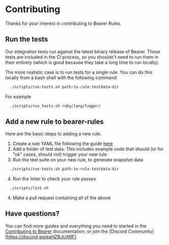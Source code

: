 # Contributing

Thanks for your interest in contributing to Bearer Rules.

## Run the tests

Our integration tests run against the latest binary release of Bearer. These tests are included in the CI process, so you shouldn't need to run them in their entirety (which is good because they take a long time to run locally).

The more realistic case is to run tests for a single rule. You can do this locally from a bash shell with the following command:

```bash
  ./scripts/run-tests.sh path-to-rule-testdata-dir
```

For example

```bash
  ./scripts/run_tests.sh ruby/lang/logger/
```

## Add a new rule to bearer-rules

Here are the basic steps to adding a new rule.

1. Create a rule YAML file following the guide [here](https://docs.bearer.com/guides/custom-rule/)
2. Add a folder of test data. This includes example code that should (or for "ok" cases, should not) trigger your new rule
3. Run the test suite on your new rule, to generate snapshot data
```bash
  ./scripts/run-tests.sh path-to-rule-testdata-dir
```
4. Run the linter to check your rule passes
```bash
  ./scripts/lint.sh
```
4. Make a pull request containing all of the above

## Have questions?

You can find more guides and everything you need to started in the [Contributing to Bearer](https://docs.bearer.com/contributing/) documentation, or join the [Discord Community][https://discord.gg/eaHZBJUXRF].
